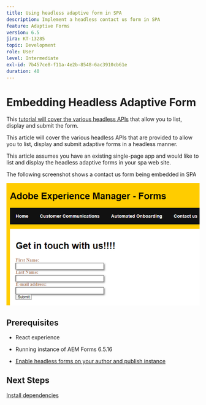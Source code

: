 ```yaml
---
title: Using headless adaptive form in SPA
description: Implement a headless contact us form in SPA
feature: Adaptive Forms
version: 6.5
jira: KT-13285
topic: Development
role: User
level: Intermediate
exl-id: 7b457ce8-f11a-4e2b-8548-6ac3910cb61e
duration: 40
---
```

# Embedding Headless Adaptive Form

This [tutorial will cover the various headless APIs](https://opensource.adobe.com/aem-forms-af-runtime/api/#section/Introduction) that allow you to list, display and submit the form.

This article will cover the various headless APIs that are provided to allow you to list, display and submit adaptive forms in a headless manner.
 
This article assumes you have an existing single-page app and would like to list and display the headless adaptive forms in your spa web site.

The following screenshot shows a contact us form being embedded in SPA

![contact-us-form](./assets/contact-us-form.png)

## Prerequisites

* React experience

* Running instance of AEM Forms 6.5.16

* [Enable headless forms on your author and publish instance](https://experienceleague.adobe.com/docs/experience-manager-headless-adaptive-forms/using/quick-setup/enable-headless-adaptive-forms-and-core-components.html?lang=en)

## Next Steps

[Install dependencies](./install-af-react-libraries.md)
